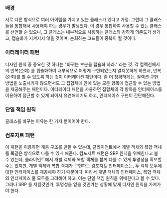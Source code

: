 ### 배경
서로 다른 방식으로 여러 아이템을 가지고 있는 클래스가 있다고 가정. 그런데 그 클래스들을 통합해서 사용해야 하는 경우가 발생했다. 이 경우 통합하여 사용할 수 있는 클래스를 선언할 순 있으나, 그 클래스는 내부적으로 사용하는 클래스와 강하게 의존도가 생기고, 캡슐화가 지켜지지 않을 것이며, 순회하는 코드들이 중복이 될 것이다.

### 이터레이터 패턴
디자인 원칙 중 중요한 것 하나는 "바뀌는 부분을 캡슐화 하라." 라는 것. 각 컬렉션에서의 반복(순회) 를 캡슐화하여 내부적으로 어떻게 구현되었는지 알지못하게 하면서, 반복(순회)를 할 수 있도록 하는 것이 이터레이션 패턴이다. 좀 더 정확하게는, 컬렉션 구현 방법을 노출시키지 않으면서도 그 집합체에 안에 있는 모든 항목에 접근할 수 있는 방법을 제공해주는 패턴이다. 이터레이터 패턴을 사용하면 집합체의 각 항목을 인터페이스를 이용하여 접근할 수 있게 되어서 유연해지기도 하고, 인터페이스 구현이 간단해진다.

### 단일 책임 원칙
클래스를 바꾸는 이유는 한 가지 뿐이어야 한다. 

### 컴포지트 패턴
이 패턴을 이용하면 계층 구조를 만들 수 있는데, 클라이언트에서 개별 객체와 복합 객체를 똑같은 방식으로 다룰 수 있게 해준다. 컴포지트 패턴은 SRP 원칙을 위배한다고 볼 수 있는데, 클라이언트에서 개별 객체와 복합 객체를 함께 다룰 수 있게 투명성을 확보할 수는 있지만, 개별 객체와 복합 객체가 구현하는 컴포지트 인터페이스는, 두 객체 모두에 대한 인터페이스를 제공해야 하기 때문이다. 따라서 개별 객체의 인터페이스, 복합 객체의 인터페이스 둘 모두를 고려해야 하고, 이는 단일 책임 원칙을 위배한다고 볼 수 있다. 그러나 SRP 를 지킬것인가, 투명성을 얻을 것인가는 상황에 맞게 디자인 원칙을 가져가야 한다.
